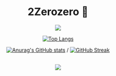 <div align="center">
  <H1>2Zerozero 👋</H1>
  
  <img src="https://capsule-render.vercel.app/api?type=waving&color=BDBDC8&height=150&section=header" />
  
  [![Top Langs](https://github-readme-stats.vercel.app/api/top-langs/?username=2Zerozero)](https://github.com/anuraghazra/github-readme-stats)

  [![Anurag's GitHub stats](https://github-readme-stats.vercel.app/api?username=2Zerozero)](https://github.com/anuraghazra/github-readme-stats) / [![GitHub Streak](https://streak-stats.demolab.com/?user=2Zerozero)](https://git.io/streak-stats)

  <br>
  
  <img src="https://capsule-render.vercel.app/api?type=waving&color=BDBDC8&height=150&section=footer" />
</div>
